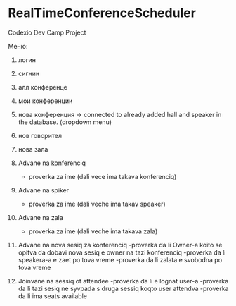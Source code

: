# RealTimeConferenceScheduler
Codexio Dev Camp Project

Меню:
1. логин 
2. сигнин
3. алл конференце
4. мои конференции
5. нова конференция -> connected to already added hall and speaker in the database. (dropdown menu)
6. нов говорител 
7. нова зала

1. Advane na konferenciq
	- proverka za ime (dali vece ima takava konferenciq)
2. Advane na spiker
	- proverka za ime (dali veche ima takav speaker)
3. Advane na zala 
	- proverka za ime (dali veche ima takava zala)
4. Advane na nova sesiq za konferenciq
	-proverka da li Owner-a koito se opitva da dobavi nova sesiq e owner na tazi konferenciq
	-proverka da li speakera-a e zaet po tova vreme 
	-proverka da li zalata e svobodna po tova vreme
5. Joinvane na sessiq ot attendee
	-proverka da li e lognat user-a
	-proverka da li tazi sesiq ne syvpada s druga sessiq koqto user attendva
	-proverka da li ima seats available